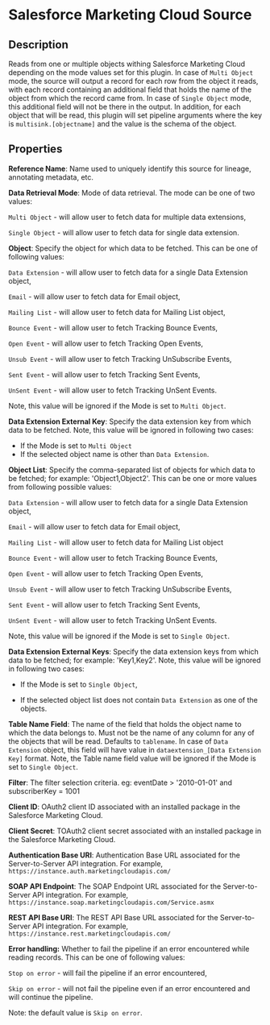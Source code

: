 # Salesforce Marketing Cloud Source

Description
-----------

Reads from one or multiple objects withing Salesforce Marketing Cloud depending on the mode values set for this plugin. 
In case of `Multi Object` mode, the source will output a record for each row from the object it reads, with each record
containing an additional field that holds the name of the object from which the record came from. In case of 
`Single Object` mode, this additional field will not be there in the output. In addition, for each object that will be 
read, this plugin will set pipeline arguments where the key is `multisink.[objectname]` and the value is the schema of 
the object.

Properties
----------

**Reference Name**: Name used to uniquely identify this source for lineage, annotating metadata, etc.

**Data Retrieval Mode**: Mode of data retrieval. The mode can be one of two values: 

`Multi Object` - will allow user to fetch data for multiple data extensions,  

`Single Object` - will allow user to fetch data for single data extension.

**Object**: Specify the object for which data to be fetched. This can be one of following values: 

`Data Extension` - will allow user to fetch data for a single Data Extension object,

`Email` - will allow user to fetch data for Email object,

`Mailing List` - will allow user to fetch data for Mailing List object,

`Bounce Event` - will allow user to fetch Tracking Bounce Events,

`Open Event` - will allow user to fetch Tracking Open Events,

`Unsub Event` - will allow user to fetch Tracking UnSubscribe Events,

`Sent Event` - will allow user to fetch Tracking Sent Events,

`UnSent Event` - will allow user to fetch Tracking UnSent Events.

Note, this value will be ignored if the Mode is set to `Multi Object`.  

**Data Extension External Key**: Specify the data extension key from which data to be fetched. Note, this value will 
be ignored in following two cases: 

* If the Mode is set to `Multi Object`
* If the selected object name is other than `Data Extension`. 

**Object List**: Specify the comma-separated list of objects for which data to be fetched; for example: 
'Object1,Object2'. This can be one or more values from following possible values: 

`Data Extension` - will allow user to fetch data for a single Data Extension object,

`Email` - will allow user to fetch data for Email object,

`Mailing List` - will allow user to fetch data for Mailing List object

`Bounce Event` - will allow user to fetch Tracking Bounce Events,

`Open Event` - will allow user to fetch Tracking Open Events,

`Unsub Event` - will allow user to fetch Tracking UnSubscribe Events,

`Sent Event` - will allow user to fetch Tracking Sent Events,

`UnSent Event` - will allow user to fetch Tracking UnSent Events.

Note, this value will be ignored if the Mode is set to `Single Object`.

**Data Extension External Keys**: Specify the data extension keys from which data to be fetched; for example: 
'Key1,Key2'. Note, this value will be ignored in following two cases: 

* If the Mode is set to `Single Object`,

* If the selected object list does not contain `Data Extension` as one of the objects.

**Table Name Field**: The name of the field that holds the object name to which the data belongs to. Must not be the 
name of any column for any of the objects that will be read. Defaults to `tablename`. In case of `Data Extension` 
object, this field will have value in `dataextension_[Data Extension Key]` format. Note, the Table name field value 
will be ignored if the Mode is set to `Single Object`.

**Filter**: The filter selection criteria. eg: eventDate > '2010-01-01' and subscriberKey = 1001

**Client ID**: OAuth2 client ID associated with an installed package in the Salesforce Marketing Cloud.

**Client Secret**: TOAuth2 client secret associated with an installed package in the Salesforce Marketing Cloud.

**Authentication Base URI**: Authentication Base URL associated for the Server-to-Server API integration. 
For example, `https://instance.auth.marketingcloudapis.com/`

**SOAP API Endpoint**: The SOAP Endpoint URL associated for the Server-to-Server API integration. For example, 
`https://instance.soap.marketingcloudapis.com/Service.asmx`

**REST API Base URI**: The REST API Base URL associated for the Server-to-Server API integration. For example, 
`https://instance.rest.marketingcloudapis.com/`

**Error handling:** Whether to fail the pipeline if an error encountered while reading records. This can be one of 
following values:

`Stop on error` - will fail the pipeline if an error encountered,  

`Skip on error` - will not fail the pipeline even if an error encountered and will continue the pipeline.

Note: the default value is `Skip on error`.